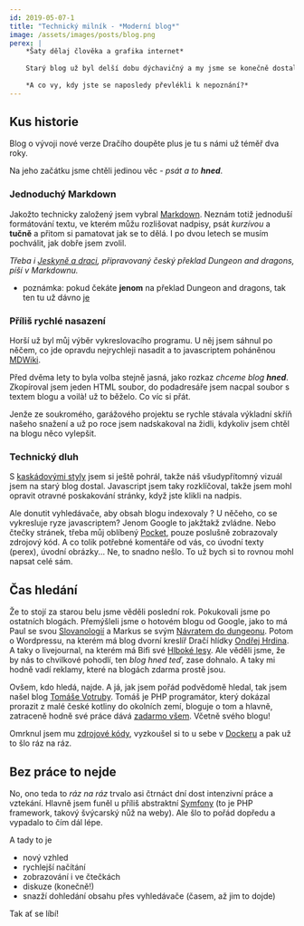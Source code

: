 ```yaml
---
id: 2019-05-07-1    
title: "Technický milník - *Moderní blog*"
image: /assets/images/posts/blog.png
perex: |
    *Šaty dělaj člověka a grafika internet*
    
    Starý blog už byl delší dobu dýchavičný a my jsme se konečně dostali k jeho přepracování. A vylepšili jsme mu jak vzhled, tak i užitek.
    
    *A co vy, kdy jste se naposledy převlékli k nepoznání?*
---
```


## Kus historie
Blog o vývoji nové verze Dračího doupěte plus je tu s námi už téměř dva roky.

Na jeho začátku jsme chtěli jedinou věc - *psát a to **hned***.

### Jednoduchý Markdown
Jakožto technicky založený jsem vybral [Markdown](https://github.com/adam-p/markdown-here/wiki/Markdown-Cheatsheet). Neznám totiž jednoduší formátování textu, ve kterém můžu rozlišovat nadpisy, psát *kurzívou* a **tučně** a přitom si pamatovat jak se to dělá. I po dvou letech se musím pochválit, jak dobře jsem zvolil.

*Třeba i [Jeskyně a draci](http://jeskyneadraci.cz/), připravovaný český překlad Dungeon and dragons, píší v Markdownu.*

- poznámka: pokud čekáte **jenom** na překlad Dungeon and dragons, tak ten tu už dávno [je](http://www.d20.cz/clanky/pravidla/preklad-dnd-5e.html)

### Příliš rychlé nasazení
Horší už byl můj výběr vykreslovacího programu. U něj jsem sáhnul po něčem, co jde opravdu nejrychleji nasadit a to javascriptem poháněnou [MDWiki](http://dynalon.github.io/mdwiki/#!index.md).

Před dvěma lety to byla volba stejně jasná, jako rozkaz *chceme blog **hned***. Zkopíroval jsem jeden HTML soubor, do podadresáře jsem nacpal soubor s textem blogu a voilà! už to běželo. Co víc si přát.

Jenže ze soukromého, garážového projektu se rychle stávala výkladní skříň našeho snažení a už po roce jsem nadskakoval na židli, kdykoliv jsem chtěl na blogu něco vylepšit.

### Technický dluh
S [kaskádovými styly](https://www.jakpsatweb.cz/css/css-uvod.html) jsem si ještě pohrál, takže náš všudypřítomný vizuál jsem na starý blog dostal. Javascript jsem taky rozklíčoval, takže jsem mohl opravit otravné poskakování stránky, když jste klikli na nadpis.

Ale donutit vyhledávače, aby obsah blogu indexovaly ? U něčeho, co se vykresluje ryze javascriptem? Jenom Google to jakžtakž zvládne.
Nebo čtečky stránek, třeba můj oblíbený [Pocket](https://getpocket.com/explore/trending), pouze poslušně zobrazovaly zdrojový kód.
A co tolik potřebné komentáře od vás, co úvodní texty (perex), úvodní obrázky... Ne, to snadno nešlo. To už bych si to rovnou mohl napsat celé sám.

## Čas hledání
Že to stojí za starou belu jsme věděli poslední rok. Pokukovali jsme po ostatních blogách. Přemýšleli jsme o hotovém blogu od Google, jako to má Paul se svou [Slovanologií](https://slovanologie.blogspot.com/) a Markus se svým [Návratem do dungeonu](https://zpatky.wordpress.com/). Potom o Wordpressu, na kterém má blog dvorní kreslíř Dračí hlídky [Ondřej Hrdina](https://ondrejhrdina.wordpress.com/). A taky o livejournal, na kterém má Bifi své [Hlboké lesy](https://hlbokelesy.livejournal.com/). Ale věděli jsme, že by nás to chvilkové pohodlí, ten *blog hned teď*, zase dohnalo. A taky mi hodně vadí reklamy, které na blogách zdarma prostě jsou.

Ovšem, kdo hledá, najde. A já, jak jsem pořád podvědomě hledal, tak jsem našel blog [Tomáše Votruby](https://www.tomasvotruba.cz/). Tomáš je PHP programátor, který dokázal prorazit z malé české kotliny do okolních zemí, bloguje o tom a hlavně, zatraceně hodně své práce dává [zadarmo všem](https://github.com/TomasVotruba). Včetně svého blogu!

Omrknul jsem mu [zdrojové kódy](https://github.com/tomasvotruba/tomasvotruba.cz), vyzkoušel si to u sebe v [Dockeru](https://www.zdrojak.cz/clanky/proc-pouzivat-docker/) a pak už to šlo ráz na ráz.

## Bez práce to nejde
No, ono teda to *ráz na ráz* trvalo asi čtrnáct dní dost intenzivní práce a vztekání. Hlavně jsem funěl u příliš abstraktní [Symfony](https://symfony.com/) (to je PHP framework, takový švýcarský nůž na weby). Ale šlo to pořád dopředu a vypadalo to čím dál lépe.

A tady to je

- nový vzhled
- rychlejší načítání
- zobrazování i ve čtečkách
- diskuze (konečně!)
- snazží dohledání obsahu přes vyhledávače (časem, až jim to dojde)

Tak ať se líbí!